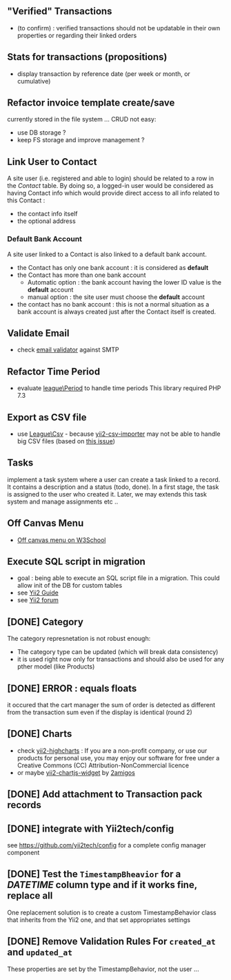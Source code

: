 ## "Verified" Transactions

- (to confirm) : verified transactions should not be updatable in their own properties or regarding their linked orders

## Stats for transactions (propositions)

- display transaction by reference date (per week or month, or cumulative)

## Refactor invoice template create/save

currently stored in the file system ... CRUD not easy:
- use DB storage ? 
- keep FS storage and improve management ?

## Link User to Contact

A site user (i.e. registered and able to login) should be related to a row in the *Contact* table. By doing so, a logged-in user would be considered as having Contact info which would provide direct access to all info related to this Contact :
- the contact info itself
- the optional address

### Default Bank Account

A site user linked to a Contact is also linked to a default bank account.
- the Contact has only one bank account : it is considered as **default**
- the Contact has more than one bank account
    - Automatic option : the bank account having the lower ID value is the **default** account
    - manual option : the site user must choose the **default** account
- the contact has no bank account : this is not a normal situation as a bank account is always created just after the Contact itself is created.

## Validate Email

- check [email validator](https://github.com/zytzagoo/smtp-validate-email) against SMTP

## Refactor Time Period

- evaluate [league\Period](https://period.thephpleague.com/) to handle time periods
This library required PHP 7.3

## Export as CSV file

- use [League\Csv](https://csv.thephpleague.com/9.0/) - because [yii2-csv-importer](https://github.com/ruskid/yii2-csv-importer) may not be able to handle big CSV files (based on [this issue](https://github.com/ruskid/yii2-csv-importer/issues/10))

## Tasks

implement a task system where a user can create a task linked to a record. It contains a description and a status (todo, done). In a first stage, the task is assigned to the user who created it. Later, we may extends this task system and manage assignments etc ..

## Off Canvas Menu

- [Off canvas menu on W3School](https://www.w3schools.com/howto/tryit.asp?filename=tryhow_js_sidenav_push)

## Execute SQL script in migration

- goal : being able to execute an SQL script file in a migration. This could allow init of the DB for custom tables
- see [Yii2 Guide](https://www.yiiframework.com/doc/guide/2.0/en/db-migrations)
- see [Yii2 forum](https://forum.yiiframework.com/t/execute-sql-file-in-migration/47901)

## [DONE] Category

The category represnetation is not robust enough:
- The category type can be updated (which will break data consistency)
- it is used right now only for transactions and should also be used for any pther model (like Products)


## [DONE] ERROR : equals floats

it occured that the cart manager the sum of order is detected as different from the transaction sum even if the display is identical (round 2)

## [DONE] Charts

- check [yii2-highcharts](https://github.com/miloschuman/yii2-highcharts) : If you are a non-profit company, or use our products for personal use, you may enjoy our software for free under a Creative Commons (CC) Attribution-NonCommercial licence
- or maybe [yii2-chartjs-widget](https://github.com/2amigos/yii2-chartjs-widget) by [2amigos](https://2amigos.us/)


## [DONE] Add attachment to Transaction pack records

## [DONE] integrate with Yii2tech/config

see https://github.com/yii2tech/config for a complete config manager component

## [DONE] Test the `TimestampBheavior` for a *DATETIME* column type and if it works fine, replace all
  
One replacement solution is to create a custom TimestampBehavior class that inherits from the Yii2 one, and that set 
appropriates settings

## [DONE] Remove Validation Rules For `created_at` and `updated_at`
These properties are set by the TimestampBehavior, not the user ... 
